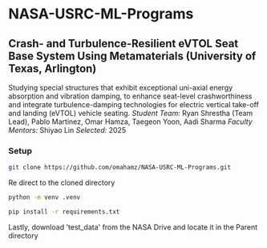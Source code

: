 # NASA-USRC-ML-Programs
## Crash- and Turbulence-Resilient eVTOL Seat Base System Using Metamaterials (University of Texas, Arlington)
Studying special structures that exhibit exceptional uni-axial energy absorption and vibration damping, to enhance seat-level crashworthiness and integrate turbulence-damping technologies for electric vertical take-off and landing (eVTOL) vehicle seating.
*Student Team:* Ryan Shrestha (Team Lead), Pablo Martinez, Omar Hamza, Taegeon Yoon, Aadi Sharma
*Faculty Mentors:* Shiyao Lin
*Selected:* 2025

### Setup
```bash
git clone https://github.com/omahamz/NASA-USRC-ML-Programs.git
```

Re direct to the cloned directory

```bash
python -m venv .venv
```

```bash
pip install -r requirements.txt
```

Lastly, download 'test_data' from the NASA Drive and locate it in the Parent directory
